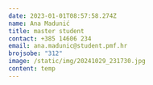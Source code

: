 ```yaml
---
date: 2023-01-01T08:57:58.274Z
name: Ana Madunić
title: master student
contact: +385 14606 234
email: ana.madunic@student.pmf.hr
brojsobe: "312"
image: /static/img/20241029_231730.jpg
content: t﻿emp
---
```

